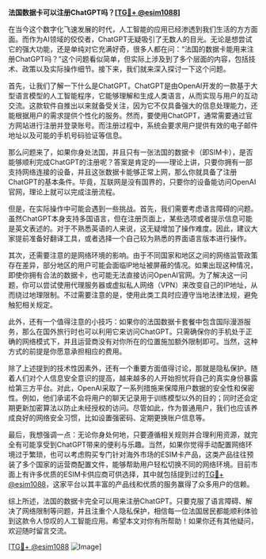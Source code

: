 **法国数据卡可以注册ChatGPT吗？[[TG💪+ @esim1088](https://t.me/s/esim1088)]**

在当今这个数字化飞速发展的时代，人工智能的应用已经渗透到我们生活的方方面面。而作为AI领域的佼佼者，ChatGPT无疑吸引了无数人的目光。无论是想尝试它的强大功能，还是单纯对它充满好奇，很多人都在问：“法国的数据卡能用来注册ChatGPT吗？”这个问题看似简单，但实际上涉及到了多个层面的内容，包括技术、政策以及实际操作细节。接下来，我们就来深入探讨一下这个问题。

首先，让我们了解一下什么是ChatGPT。ChatGPT是由OpenAI开发的一款基于大型语言模型的人工智能程序，它能够理解和生成人类语言，从而实现与用户的互动交流。这款软件自推出以来就备受关注，因为它不仅具备强大的信息处理能力，还能根据用户的需求提供个性化的服务。然而，要使用ChatGPT，通常需要通过官方网站进行注册并登录账号。而注册过程中，系统会要求用户提供有效的电子邮件地址以及可能的手机号码验证等信息。

那么问题来了，如果你身处法国，并且只有一张法国的数据卡（即SIM卡），是否能够顺利完成ChatGPT的注册呢？答案是肯定的——理论上讲，只要你拥有一部支持网络连接的设备，并且这张数据卡能够正常上网，那么你就具备了注册ChatGPT的基本条件。毕竟，互联网是没有国界的，只要你的设备能访问OpenAI官网，理论上就可以完成注册流程。

但是，在实际操作中可能会遇到一些挑战。首先，我们需要考虑语言障碍的问题。虽然ChatGPT本身支持多国语言，但在注册页面上，某些选项或者提示信息可能是英文表述的。对于不熟悉英语的人来说，这无疑增加了操作难度。因此，建议大家提前准备好翻译工具，或者选择一个自己较为熟悉的界面语言版本进行操作。

其次，还需要注意的是网络环境的影响。由于不同国家和地区之间的网络监管政策存在差异，部分地区的用户可能会面临IP地址被屏蔽的情况。如果出现这种情况，即使你拥有合法的数据卡，也可能无法直接访问OpenAI官网。为了解决这一问题，你可以尝试使用代理服务器或虚拟私人网络（VPN）来改变自己的IP地址，从而绕过地理限制。不过需要注意的是，使用此类工具时应遵守当地法律法规，避免触犯相关规定。

此外，还有一个值得注意的小技巧：如果你的法国数据卡套餐中包含国际漫游服务，那么在国外旅行时也可以利用它来访问ChatGPT。只需确保你的手机处于正确的网络模式下，并且运营商没有对你所在的位置施加额外限制即可。当然，这种方式的前提是你愿意承担相应的费用。

除了上述提到的技术性因素外，还有一个重要方面值得讨论，那就是隐私保护。随着人们对个人信息安全意识的提高，越来越多的人开始担忧将自己的真实身份暴露给第三方平台。对此，OpenAI采取了一系列措施来保障用户数据的安全性和保密性。例如，他们承诺不会将用户的聊天记录用于训练模型以外的目的；同时还会定期更新加密算法以防止未经授权的访问。尽管如此，作为普通用户，我们也应该养成良好的网络安全习惯，比如设置强密码、定期更换账户信息等。

最后，我想强调一点：无论你身处何地，只要遵循相关规则并合理利用资源，就完全有可能享受到ChatGPT带来的便利与乐趣。当然，如果你觉得手动配置网络环境过于繁琐，也可以考虑购买专门针对海外市场的ESIM卡产品，这类产品往往预装了多个国家的运营商配置文件，能够帮助用户轻松切换不同的网络环境。目前市面上有许多优质的ESIM卡供应商可供选择，其中就包括提到过的[TG💪+ @esim1088](https://t.me/s/esim1088)，这家平台以其丰富的产品线和优质的服务赢得了众多用户的信赖。

综上所述，法国的数据卡完全可以用来注册ChatGPT。只要克服了语言障碍、解决了网络限制等问题，并且注重个人隐私保护，相信每一位法国居民都能顺利体验到这款令人惊叹的人工智能应用。希望本文对你有所帮助！如果你还有其他疑问，欢迎随时留言交流。

[[TG💪+ @esim1088](https://t.me/s/esim1088) ![Image](https://i.postimg.cc/4NQfJmqS/Snipaste-2025-05-13-00-14-12.png)]